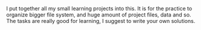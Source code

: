 I put together all my small learning projects into this. It is for the practice to organize bigger file system, and huge amount of project files, data and so. The tasks are really good for learning, I suggest to write your own solutions.
